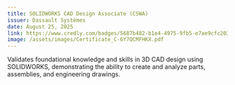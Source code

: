 ```yaml
---
title: SOLIDWORKS CAD Design Associate (CSWA)
issuer: Dassault Systèmes
date: August 25, 2025
link: https://www.credly.com/badges/5687b482-b1e4-4975-9fb5-e7ae9cfc203c/public_url](https://cv.virtualtester.com/qr/?b=SLDWRKS&i=C-6Y7QCMFHKX
image: /assets/images/Certificate_C-6Y7QCMFHKX.pdf
---
```

Validates foundational knowledge and skills in 3D CAD design using SOLIDWORKS, demonstrating the ability to create and analyze parts, assemblies, and engineering drawings.
